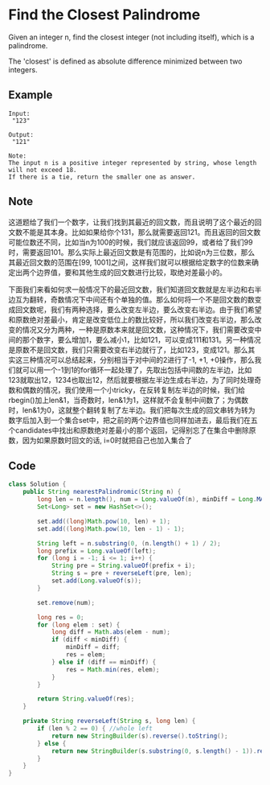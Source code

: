 # Find the Closest Palindrome

Given an integer n, find the closest integer (not including itself), which is a palindrome.

The 'closest' is defined as absolute difference minimized between two integers.

## **Example**

```
Input:
 "123"

Output:
 "121"

Note:
The input n is a positive integer represented by string, whose length will not exceed 18.
If there is a tie, return the smaller one as answer.
```

## Note

这道题给了我们一个数字，让我们找到其最近的回文数，而且说明了这个最近的回文数不能是其本身。比如如果给你个131，那么就需要返回121。而且返回的回文数可能位数还不同，比如当n为100的时候，我们就应该返回99，或者给了我们99时，需要返回101。那么实际上最近回文数是有范围的，比如说n为三位数，那么其最近回文数的范围在\[99, 1001]之间，这样我们就可以根据给定数字的位数来确定出两个边界值，要和其他生成的回文数进行比较，取绝对差最小的。

下面我们来看如何求一般情况下的最近回文数，我们知道回文数就是左半边和右半边互为翻转，奇数情况下中间还有个单独的值。那么如何将一个不是回文数的数变成回文数呢，我们有两种选择，要么改变左半边，要么改变右半边。由于我们希望和原数绝对差最小，肯定是改变低位上的数比较好，所以我们改变右半边，那么改变的情况又分为两种，一种是原数本来就是回文数，这种情况下，我们需要改变中间的那个数字，要么增加1，要么减小1，比如121，可以变成111和131。另一种情况是原数不是回文数，我们只需要改变右半边就行了，比如123，变成121。那么其实这三种情况可以总结起来，分别相当于对中间的2进行了-1, +1, +0操作，那么我们就可以用一个-1到1的for循环一起处理了，先取出包括中间数的左半边，比如123就取出12，1234也取出12，然后就要根据左半边生成右半边，为了同时处理奇数和偶数的情况，我们使用一个小tricky，在反转复制左半边的时候，我们给rbegin()加上len&1，当奇数时，len&1为1，这样就不会复制中间数了；为偶数时，len&1为0，这就整个翻转复制了左半边。我们把每次生成的回文串转为转为数字后加入到一个集合set中，把之前的两个边界值也同样加进去，最后我们在五个candidates中找出和原数绝对差最小的那个返回，记得别忘了在集合中删除原数，因为如果原数时回文的话, i=0时就把自己也加入集合了

## Code

```java
class Solution {
    public String nearestPalindromic(String n) {
        long len = n.length(), num = Long.valueOf(n), minDiff = Long.MAX_VALUE;
        Set<Long> set = new HashSet<>();

        set.add((long)Math.pow(10, len) + 1);
        set.add((long)Math.pow(10, len - 1) - 1);

        String left = n.substring(0, (n.length() + 1) / 2);
        long prefix = Long.valueOf(left);
        for (long i = -1; i <= 1; i++) {
            String pre = String.valueOf(prefix + i);
            String s = pre + reverseLeft(pre, len);
            set.add(Long.valueOf(s));
        }

        set.remove(num);

        long res = 0;
        for (long elem : set) {
            long diff = Math.abs(elem - num);
            if (diff < minDiff) {
                minDiff = diff;
                res = elem;
            } else if (diff == minDiff) {
                res = Math.min(res, elem);
            }
        }

        return String.valueOf(res);
    }

    private String reverseLeft(String s, long len) {
        if (len % 2 == 0) { //whole left
            return new StringBuilder(s).reverse().toString();
        } else {
            return new StringBuilder(s.substring(0, s.length() - 1)).reverse().toString();
        }
    } 
}
```
